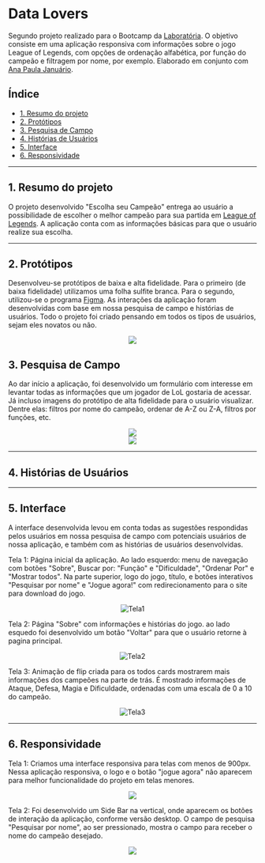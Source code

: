 # Data Lovers

Segundo projeto realizado para o Bootcamp da [Laboratória](https://www.laboratoria.la/br). O objetivo consiste em uma aplicação responsiva com informações sobre o jogo League of Legends, com opções de ordenação alfabética, por função do campeão e filtragem por nome, por exemplo. Elaborado em conjunto com [Ana Paula Januário](https://github.com/paulajanu).


## Índice

* [1. Resumo do projeto](#1-resumo-do-projeto)
* [2. Protótipos](#2-prototipos)
* [3. Pesquisa de Campo](#3-pesquisa-de-campo)
* [4. Histórias de Usuários](#3-historias-de-usuarios)
* [5. Interface](#4-interface)
* [6. Responsividade](#4-responsividade)


***
## 1. Resumo do projeto

O projeto desenvolvido "Escolha seu Campeão" entrega ao usuário a possibilidade de escolher o melhor campeão para sua partida em [League of Legends](https://pt.wikipedia.org/wiki/League_of_Legends). A aplicação conta com as informações básicas para que o usuário realize sua escolha.

***
## 2. Protótipos

Desenvolveu-se protótipos de baixa e alta fidelidade. Para o primeiro (de baixa fidelidade) utilizamos uma folha sulfite branca. Para o segundo, utilizou-se o programa [Figma](www.figma.com). As interações da aplicação foram desenvolvidas com base em nossa pesquisa de campo e histórias de usuários. Todo o projeto foi criado pensando em todos os tipos de usuários, sejam eles novatos ou não.

<div align='center'>
<img src="https://user-images.githubusercontent.com/30864314/218770635-25c7c695-4228-4d06-a019-3e6199d90979.png"/>
</div>

## 3. Pesquisa de Campo 

Ao dar início a aplicação, foi desenvolvido um formulário com interesse em levantar todas as informações que um jogador de LoL gostaria de acessar. Já incluso imagens do protótipo de alta fidelidade para o usuário visualizar. Dentre elas: filtros por nome do campeão, ordenar de A-Z ou Z-A, filtros por funções, etc.

<div align='center'>
<img src="https://user-images.githubusercontent.com/30864314/218774884-a65edb14-380e-42cc-9aeb-c06241ed2a09.png"/>
</div> 
<div align='center'>
<img src="https://user-images.githubusercontent.com/30864314/218775441-deb83563-93c6-4e91-922c-6a118b8ce8a1.png"/>
</div> 



***

## 4. Histórias de Usuários


***

## 5. Interface

A interface desenvolvida levou em conta todas as sugestões respondidas pelos usuários em nossa pesquisa de campo com potenciais usuários de nossa aplicação, e também com as histórias de usuários desenvolvidas.

Tela 1: Página inicial da aplicação. Ao lado esquerdo: menu de navegação com botões "Sobre", Buscar por: "Função" e "Dificuldade", "Ordenar Por" e "Mostrar todos".
Na parte superior, logo do jogo, título, e botões interativos "Pesquisar por nome" e "Jogue agora!" com redirecionamento para o site para download do jogo.
<div align='center'>
<img alt="Tela1" src="https://user-images.githubusercontent.com/30864314/218776209-61077be1-f98c-434f-acf3-fe6cbdf888d3.png"/>
</div> 
 
Tela 2: Página "Sobre" com informações e histórias do jogo. ao lado esquedo foi desenvolvido um botão "Voltar" para que o usuário retorne à pagina principal.
<div align='center'>
<img alt="Tela2" src="https://user-images.githubusercontent.com/30864314/218776664-a9481f1a-5f50-4994-8cbd-2eb207daad8d.png"/>
</div> 
 
Tela 3: Animação de flip criada para os todos cards mostrarem mais informações dos campeões na parte de trás. É mostrado informações de Ataque, Defesa, Magia e Dificuldade, ordenadas com uma escala de 0 a 10 do campeão.
<div align='center'>
<img alt="Tela3" src="https://user-images.githubusercontent.com/30864314/218809695-e47446dc-08e0-4d44-b1cd-e5843e3604aa.png"/>
</div> 
 
***
## 6. Responsividade
Tela 1: Criamos uma interface responsiva para telas com menos de 900px. Nessa aplicação responsiva, o logo e o botão "jogue agora" não aparecem para melhor funcionalidade do projeto em telas menores. 
<div align='center'>
<img src="https://user-images.githubusercontent.com/30864314/218776897-c5b5d5cc-7344-4932-8e6e-3a1030619631.png"/>
</div> 

Tela 2: Foi desenvolvido um Side Bar na vertical, onde aparecem os botões de interação da aplicação, conforme versão desktop. O campo de pesquisa "Pesquisar por nome", ao ser pressionado, mostra o campo para receber o nome do campeão desejado.

<div align='center'>
<img src="https://user-images.githubusercontent.com/30864314/218777226-3bef45cd-9d46-4f3f-bcb5-18ca0d189e4c.png"/>
</div> 

